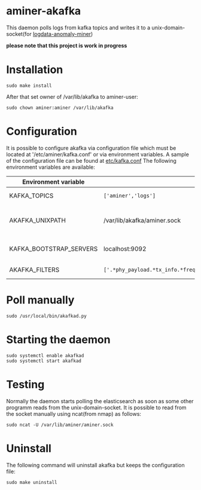 # aminer-akafka

This daemon polls logs from kafka topics and writes it to a unix-domain-socket(for [logdata-anomaly-miner](https://github.com/ait-aecid/logdata-anomaly-miner.git))

**please note that this project is  work in progress**

# Installation

```
sudo make install
```

After that set owner of /var/lib/akafka to aminer-user:

```
sudo chown aminer:aminer /var/lib/akafka
```

# Configuration

It is possible to configure akafka via configuration file which must be located at '/etc/aminer/kafka.conf' or via environment variables. 
A sample of the configuration file can be found at [etc/kafka.conf](/etc/kafka.conf)
The following environment variables are available:

| Environment variable | Example | Description |
| -------------------- | ------- | ----------- |
| KAFKA_TOPICS         | `['aminer','logs']` | List of topics |
| AKAFKA_UNIXPATH      | /var/lib/akafka/aminer.sock | Path to the unix domain socket |
| KAFKA_BOOTSTRAP_SERVERS | localhost:9092 | Kafka server and port |
| AKAFKA_FILTERS       | `['.*phy_payload.*tx_info.*frequency.*rx_info.*gateway_id.*','.*example.com.*']` | List of regex filters |

# Poll manually

```
sudo /usr/local/bin/akafkad.py
```

# Starting the daemon

```
sudo systemctl enable akafkad
sudo systemctl start akafkad
```

# Testing

Normally the daemon starts polling the elasticsearch as soon as some other programm reads from the unix-domain-socket.
It is possible to read from the socket manually using ncat(from nmap) as follows:

```
sudo ncat -U /var/lib/aminer/aminer.sock
```

# Uninstall

The following command will uninstall akafka but keeps the configuration file:
```
sudo make uninstall
```
